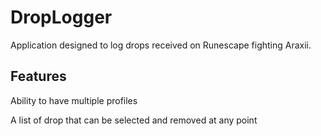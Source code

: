 # DropLogger
Application designed to log drops received on Runescape fighting Araxii.

<H2>Features</H2>
<p>Ability to have multiple profiles</p>
<p>A list of drop that can be selected and removed at any point</p>


